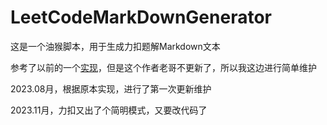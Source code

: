 # LeetCodeMarkDownGenerator
这是一个油猴脚本，用于生成力扣题解Markdown文本

参考了以前的一个[实现](https://greasyfork.org/zh-CN/scripts/448601-%E5%8A%9B%E6%89%A3%E9%A2%98%E7%9B%AE%E8%BD%ACmarkdown)，但是这个作者老哥不更新了，所以我这边进行简单维护

2023.08月，根据原本实现，进行了第一次更新维护

2023.11月，力扣又出了个简明模式，又要改代码了
